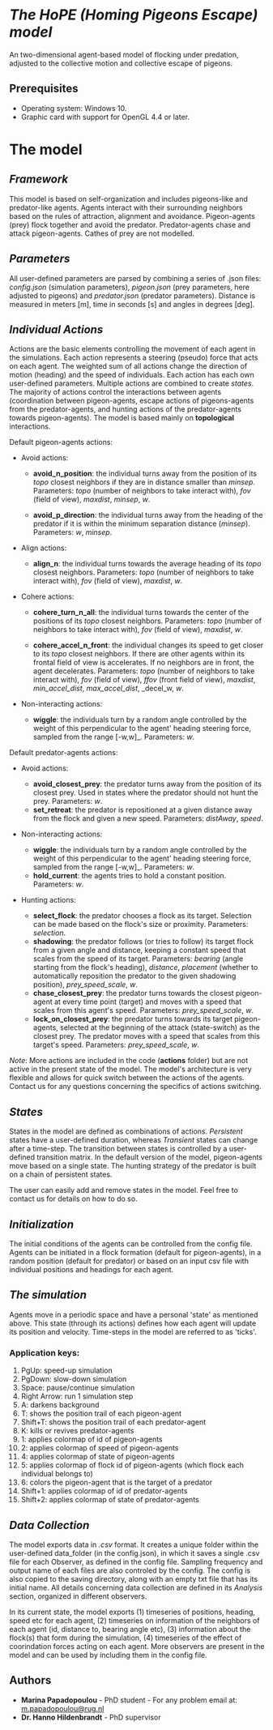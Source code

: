 # *The HoPE (Homing Pigeons Escape) model*

An two-dimensional agent-based model of flocking under predation, adjusted to the collective motion and collective escape of pigeons.

## Prerequisites
* Operating system: Windows 10.
* Graphic card with support for OpenGL 4.4 or later.

# The model

## _Framework_ 

This model is based on self-organization and includes pigeons-like and predator-like agents. Agents interact with their surrounding neighbors based on the rules of attraction, alignment and avoidance. Pigeon-agents (prey) flock together and avoid the predator. Predator-agents chase and attack pigeon-agents. Cathes of prey are not modelled.

## _Parameters_
All user-defined parameters are parsed by combining a series of .json files: *config.json* (simulation parameters),  *pigeon.json* (prey parameters, here adjusted to pigeons) and *predator.json* (predator parameters). Distance is measured in meters [m], time in seconds [s] and angles in degrees [deg].

## _Individual Actions_

Actions are the basic elements controlling the movement of each agent in the simulations. Each action represents a steering (pseudo) force that acts on each agent. The weighted sum of all actions change the direction of motion (heading) and the speed of individuals. Each action has each own user-defined parameters. Multiple actions are combined to create *states*. The majority of actions control the interactions between agents (coordination between pigeon-agents, escape actions of pigeons-agents from the predator-agents, and hunting actions of the predator-agents towards pigeon-agents). The model is based mainly on **topological** interactions.

Default pigeon-agents actions:
* Avoid actions: 
    * __avoid_n_position__: the individual turns away from the position of its _topo_ closest neighbors if they are in distance smaller than _minsep_. Parameters: _topo_ (number of neighbors to take interact with), _fov_ (field of view), _maxdist_, _minsep_, _w_.
  
    * __avoid_p_direction__: the individual turns away from the heading of the predator if it is within the minimum separation distance (_minsep_). Parameters: _w_, _minsep_.

* Align actions:
    * __align_n__: the individual turns towards the average heading of its _topo_ closest neighbors. Parameters: _topo_ (number of neighbors to take interact with), _fov_ (field of view), _maxdist_, _w_.

* Cohere actions:
    * __cohere_turn_n_all__: the individual turns towards the center of the positions of its _topo_ closest neighbors. Parameters: _topo_ (number of neighbors to take interact with), _fov_ (field of view), _maxdist_, _w_.

    * __cohere_accel_n_front__: the individual changes its speed to get closer to its _topo_ closest neighbors. If there are other agents within its frontal field of view is accelerates. If no neighbors are in front, the agent decelerates. Parameters: _topo_ (number of neighbors to take interact with), _fov_ (field of view), _ffov_ (front field of view), _maxdist_, _min_accel_dist_, _max_accel_dist_, _decel_w, _w_.


* Non-interacting actions:
    * __wiggle__: the individuals turn by a random angle controlled by the weight of this perpendicular to the agent' heading steering force, sampled from the range [-w,w]_. Parameters: _w_.

Default predator-agents actions:
* Avoid actions: 
    * __avoid_closest_prey__: the predator turns away from the position of its closest prey. Used in states where the predator should not hunt the prey. Parameters: _w_.
    * __set_retreat__: the predator is repositioned at a given distance away from the flock and given a new speed. Parameters: _distAway_, _speed_.
   
* Non-interacting actions:
    * __wiggle__: the individuals turn by a random angle controlled by the weight of this perpendicular to the agent' heading steering force, sampled from the range [-w,w]_. Parameters: _w_.
    * __hold_current__: the agents tries to hold a constant position. Parameters: _w_.
    
* Hunting actions:
    * __select_flock__: the predator chooses a flock as its target. Selection can be made based on the flock's size or proximity. Parameters: _selection_.
    * __shadowing__: the predator follows (or tries to follow) its target flock from a given angle and distance, keeping a constant speed that scales from the speed of its target. Parameters: _bearing_ (angle starting from the flock's heading), _distance_, _placement_ (whether to automatically reposition the predator to the given shadowing position), _prey_speed_scale_, _w_.
    *  __chase_closest_prey__: the predator turns towards the closest pigeon-agent at every time point (target) and moves with a speed that scales from this agent's speed. Parameters: _prey_speed_scale_, _w_. 
    *  __lock_on_closest_prey__: the predator turns towards its target pigeon-agents, selected at the beginning of the attack (state-switch) as the closest prey. The predator moves with a speed that scales from this target's speed. Parameters: _prey_speed_scale_, _w_. 
    
    
_Note_: More actions are included in the code (__actions__ folder) but are not active in the present state of the model. The model's architecture is very flexible and allows for quick switch between the actions of the agents. Contact us for any questions concerning the specifics of actions switching. 

## _States_

States in the model are defined as combinations of actions. *Persistent* states have a user-defined duration, whereas *Transient* states can change after a time-step. The transition between states is controlled by a user-defined transition matrix. In the default version of the model, pigeon-agents move based on a single state. The hunting strategy of the predator is built on a chain of persistent states.

The user can easily add and remove states in the model. Feel free to contact us for details on how to do so. 

## _Initialization_

The initial conditions of the agents can be controlled from the config file. Agents can be initiated in a flock formation (default for pigeon-agents), in a random position (default for predator) or based on an input csv file with individual positions and headings for each agent.


## _The simulation_

Agents move in a periodic space and have a personal 'state' as mentioned above. This state (through its actions) defines how each agent will update its position and velocity. Time-steps in the model are referred to as 'ticks'. 

### __Application keys:__

1. PgUp: speed-up simulation
2. PgDown: slow-down simulation
3. Space: pause/continue simulation
4. Right Arrow: run 1 simulation step
5. A: darkens background
6. T: shows the position trail of each pigeon-agent
7. Shift+T: shows the position trail of each predator-agent
8. K: kills or revives predator-agents
9. 1: applies colormap of id of pigeon-agents
10. 2: applies colormap of speed of pigeon-agents
11. 4: applies colormap of state of pigeon-agents
12. 5: applies colormap of flock id of pigeon-agents (which flock each individual belongs to)
13. 6: colors the pigeon-agent that is the target of a predator
14. Shift+1: applies colormap of id of predator-agents
15. Shift+2: applies colormap of state of predator-agents

## _Data Collection_

The model exports data in _.csv_ format. It creates a unique folder within the user-defined data_folder (in the config.json), in which it saves a single .csv file for each Observer, as defined in the config file. Sampling frequency and output name of each files are also controled by the config.
The config is also copied to the saving directory, along with an empty txt file that has its initial name. All details concerning data collection are defined in its _Analysis_ section, organized in different observers.

In its current state, the model exports (1) timeseries of positions, heading, speed etc for each agent, (2) timeseries on information of the neighbors of each agent (id, distance to, bearing angle etc), (3) information about the flock(s) that form during the simulation, (4) timeseries of the effect of coorindation forces acting on each agent. More observers are present in the model and can be used by including them in the config file.

## Authors
* **Marina Papadopoulou** - PhD student - For any problem email at: <m.papadopoulou@rug.nl>
* **Dr. Hanno Hildenbrandt** - PhD supervisor
